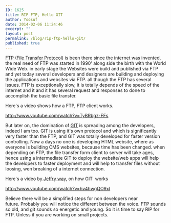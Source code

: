 ```yaml
---
ID: 1625
title: RIP FTP, Hello GIT
author: Yoosuf
date: 2014-02-06 11:24:46
excerpt: ""
layout: post
permalink: /blog/rip-ftp-hello-git/
published: true
---
```

<a title="File Transfer Protocol on Wikipedia" href="http://en.wikipedia.org/wiki/File_Transfer_Protocol" target="_blank">FTP (File Transfer Protocol)</a> is been there since the internet was invented, the real need of FTP was started in 1990' along side the birth with the World Wide Web. in early stage the Websites were build and published via FTP and yet today several developers and designers are building and deploying the applications and websites via FTP. all though the FTP has several issues. FTP is exceptionally slow, it is totally depends of the speed of the internet and it and it has several request and responses to done to accomplish the basic file transfer.

Here's a video shows how a FTP, FTP client works.

http://www.youtube.com/watch?v=TyBRbgz-FFs

But later on, the domination of <a title="Read more about Git on Wikipedia " href="http://en.wikipedia.org/wiki/Git_(software)" target="_blank">GIT</a> is spreading among the developers, indeed I am too. GIT is using it's own protocol and which is significantly very faster than the FTP, and GIT was totally developed for faster version controlling. Now a days no one is developing HTML website, where as everyone is building CMS websites, because time has been changed. when depending on FTP, the file transfer form client to server will take ages, hence using a intermediate GIT to deploy the website/web apps will help the developers to faster deployment and will help to transfer files without loosing, wen breaking of a internet connection.

Here's a video by<a title="Jeffry Way on Twitter" href="https://twitter.com/jeffrey_way" target="_blank"> Jeffry way</a>, on how GIT  works

http://www.youtube.com/watch?v=hv4hwgQO9xI

Believe there will be a simplified steps for non developers near future. Probably you will notice the different between the voice. FTP sounds so old, and git sounds so energetic and young. So it is time to say RIP for FTP. Unless if you are working on small projects.